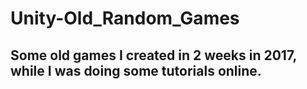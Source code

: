 # Unity-Old_Random_Games
## Some old games I created in 2 weeks in 2017, while I was doing some tutorials online.
